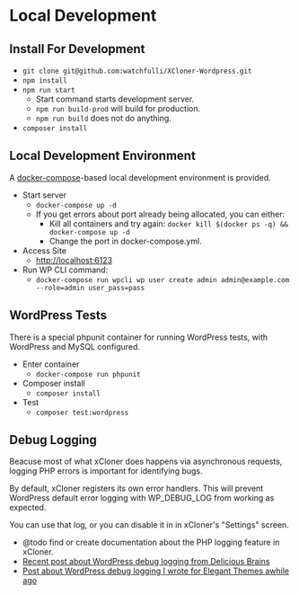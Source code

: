 # Local Development

## Install For Development

- `git clone git@github.com:watchfulli/XCloner-Wordpress.git`
- `npm install`
- `npm run start`
    - Start command starts development server.
    - `npm run build-prod` will build for production.
    - `npm run build` does not do anything.
- `composer install`


## Local Development Environment
A [docker-compose](https://docs.docker.com/samples/wordpress/)-based local development environment is provided.

- Start server
    - `docker-compose up -d`
    - If you get errors about port already being allocated, you can either:
        - Kill all containers and try again: `docker kill $(docker ps -q) && docker-compose up -d`
        - Change the port in docker-compose.yml.
- Access Site
    - [http://localhost:6123](http://localhost:6123)
- Run WP CLI command:
    - `docker-compose run wpcli wp user create admin admin@example.com --role=admin user_pass=pass`

## WordPress Tests

There is a special phpunit container for running WordPress tests, with WordPress and MySQL configured.

- Enter container
    - `docker-compose run phpunit`
- Composer install
    - `composer install`
- Test
    - `composer test:wordpress`

## Debug Logging

Beacuse most of what xCloner does happens via asynchronous requests, logging PHP errors is important for identifying bugs.

By default, xCloner registers its own error handlers. This will prevent WordPress default error logging with WP_DEBUG_LOG from working as expected.

You can use that log, or you can disable it in in xCloner's "Settings" screen.

- @todo find or create documentation about the PHP logging feature in xCloner.
- [Recent post about WordPress debug logging from Delicious Brains](https://deliciousbrains.com/why-use-wp-debug-log-wordpress-development/)
- [Post about WordPress debug logging I wrote for Elegant Themes awhile ago](https://www.elegantthemes.com/blog/tips-tricks/using-the-wordpress-debug-log)
